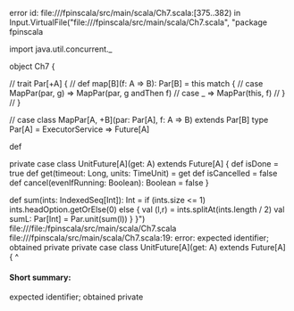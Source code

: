 error id: file://<WORKSPACE>/fpinscala/src/main/scala/Ch7.scala:[375..382) in Input.VirtualFile("file://<WORKSPACE>/fpinscala/src/main/scala/Ch7.scala", "package fpinscala

import java.util.concurrent._

object Ch7 {

  // trait Par[+A] {
  //   def map[B](f: A => B): Par[B] = this match {
  //       case MapPar(par, g) => MapPar(par, g andThen f)
  //       case _ => MapPar(this, f)
  //   }
  // }

  // case class MapPar[A, +B](par: Par[A], f: A => B) extends Par[B]
  type Par[A] = ExecutorService => Future[A]

  def 

  private case class UnitFuture[A](get: A) extends Future[A] {
    def isDone = true
    def get(timeout: Long, units: TimeUnit) = get
    def isCancelled = false
    def cancel(evenIfRunning: Boolean): Boolean = false
  }



  def sum(ints: IndexedSeq[Int]): Int = 
    if (ints.size <= 1)
      ints.headOption.getOrElse(0)
    else {
      val (l,r) = ints.splitAt(ints.length / 2)
      val sumL: Par[Int] = Par.unit(sum(l))
    }
}")
file://<WORKSPACE>/file:<WORKSPACE>/fpinscala/src/main/scala/Ch7.scala
file://<WORKSPACE>/fpinscala/src/main/scala/Ch7.scala:19: error: expected identifier; obtained private
  private case class UnitFuture[A](get: A) extends Future[A] {
  ^
#### Short summary: 

expected identifier; obtained private